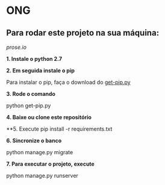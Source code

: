 # ONG 
## Para rodar este projeto na sua máquina:
*prose.io*



**1. Instale o python 2.7**



**2. Em seguida instale o pip**

Para instalar o pip, faça o download do [get-pip.py](https://bootstrap.pypa.io/get-pip.py)



**3. Rode o comando**

python get-pip.py



**4. Baixe ou clone este repositório**



**5. Execute pip install -r requirements.txt 



**6. Sincronize o banco**

python manage.py migrate



**7. Para executar o projeto, execute**

python manage.py runserver





